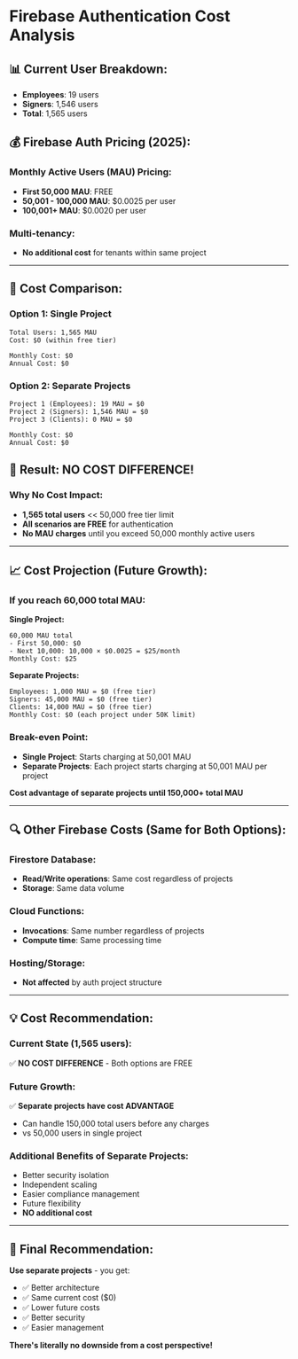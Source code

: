 # Firebase Authentication Cost Analysis

## 📊 **Current User Breakdown:**
- **Employees**: 19 users
- **Signers**: 1,546 users  
- **Total**: 1,565 users

## 💰 **Firebase Auth Pricing (2025):**

### **Monthly Active Users (MAU) Pricing:**
- **First 50,000 MAU**: FREE
- **50,001 - 100,000 MAU**: $0.0025 per user
- **100,001+ MAU**: $0.0020 per user

### **Multi-tenancy:**
- **No additional cost** for tenants within same project

---

## 🎯 **Cost Comparison:**

### **Option 1: Single Project**
```
Total Users: 1,565 MAU
Cost: $0 (within free tier)

Monthly Cost: $0
Annual Cost: $0
```

### **Option 2: Separate Projects**
```
Project 1 (Employees): 19 MAU = $0
Project 2 (Signers): 1,546 MAU = $0  
Project 3 (Clients): 0 MAU = $0

Monthly Cost: $0
Annual Cost: $0
```

## 🎉 **Result: NO COST DIFFERENCE!**

### **Why No Cost Impact:**
- **1,565 total users** << 50,000 free tier limit
- **All scenarios are FREE** for authentication
- **No MAU charges** until you exceed 50,000 monthly active users

---

## 📈 **Cost Projection (Future Growth):**

### **If you reach 60,000 total MAU:**

**Single Project:**
```
60,000 MAU total
- First 50,000: $0
- Next 10,000: 10,000 × $0.0025 = $25/month
Monthly Cost: $25
```

**Separate Projects:**
```
Employees: 1,000 MAU = $0 (free tier)
Signers: 45,000 MAU = $0 (free tier)  
Clients: 14,000 MAU = $0 (free tier)
Monthly Cost: $0 (each project under 50K limit)
```

### **Break-even Point:**
- **Single Project**: Starts charging at 50,001 MAU
- **Separate Projects**: Each project starts charging at 50,001 MAU per project

**Cost advantage of separate projects until 150,000+ total MAU**

---

## 🔍 **Other Firebase Costs (Same for Both Options):**

### **Firestore Database:**
- **Read/Write operations**: Same cost regardless of projects
- **Storage**: Same data volume

### **Cloud Functions:**
- **Invocations**: Same number regardless of projects
- **Compute time**: Same processing time

### **Hosting/Storage:**
- **Not affected** by auth project structure

---

## 💡 **Cost Recommendation:**

### **Current State (1,565 users):**
✅ **NO COST DIFFERENCE** - Both options are FREE

### **Future Growth:**
✅ **Separate projects have cost ADVANTAGE**
- Can handle 150,000 total users before any charges
- vs 50,000 users in single project

### **Additional Benefits of Separate Projects:**
- Better security isolation
- Independent scaling  
- Easier compliance management
- Future flexibility
- **NO additional cost**

---

## 🎯 **Final Recommendation:**

**Use separate projects** - you get:
- ✅ Better architecture
- ✅ Same current cost ($0)
- ✅ Lower future costs
- ✅ Better security
- ✅ Easier management

**There's literally no downside from a cost perspective!**